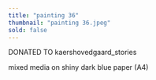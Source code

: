 ```yaml
---
title: "painting 36"
thumbnail: "painting 36.jpeg"
sold: false
---
```

DONATED TO kaershovedgaard_stories

mixed media on shiny dark blue paper (A4) 